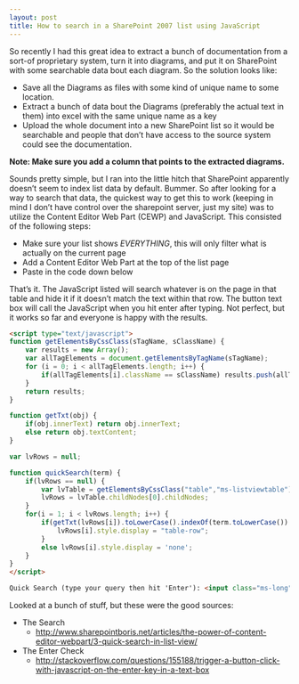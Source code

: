 ```yaml
---
layout: post
title: How to search in a SharePoint 2007 list using JavaScript
---
```


So recently I had this great idea to extract a bunch of documentation from a sort-of proprietary system, turn it into diagrams, and put it on SharePoint with some searchable data bout each diagram. So the solution looks like:

- Save all the Diagrams as files with some kind of unique name to some location.
- Extract a bunch of data bout the Diagrams (preferably the actual text in them) into excel with the same unique name as a key
- Upload the whole document into a new SharePoint list so it would be searchable and people that don’t have access to the source system could see the documentation.

**Note: Make sure you add a column that points to the extracted diagrams.**

Sounds pretty simple, but I ran into the little hitch that SharePoint apparently doesn’t seem to index list data by default. Bummer. So after looking for a way to search that data, the quickest way to get this to work (keeping in mind I don’t have control over the sharepoint server, just my site) was to utilize the Content Editor Web Part (CEWP) and JavaScript. This consisted of the following steps:

- Make sure your list shows *EVERYTHING*, this will only filter what is actually on the current page
- Add a Content Editor Web Part at the top of the list page
- Paste in the code down below

That’s it. The JavaScript listed will search whatever is on the page in that table and hide it if it doesn’t match the text within that row. The button text box will call the JavaScript when you hit enter after typing. Not perfect, but it works so far and everyone is happy with the results.

```html
<script type="text/javascript"> 
function getElementsByCssClass(sTagName, sClassName) { 
    var results = new Array(); 
    var allTagElements = document.getElementsByTagName(sTagName); 
    for (i = 0; i < allTagElements.length; i++) { 
        if(allTagElements[i].className == sClassName) results.push(allTagElements[i]); 
    } 
    return results; 
}

function getTxt(obj) { 
    if(obj.innerText) return obj.innerText; 
    else return obj.textContent; 
}

var lvRows = null;

function quickSearch(term) { 
    if(lvRows == null) { 
        var lvTable = getElementsByCssClass("table","ms-listviewtable")[0]; 
        lvRows = lvTable.childNodes[0].childNodes; 
    } 
    for(i = 1; i < lvRows.length; i++) { 
        if(getTxt(lvRows[i]).toLowerCase().indexOf(term.toLowerCase()) > -1) { 
            lvRows[i].style.display = "table-row"; 
        } 
        else lvRows[i].style.display = 'none'; 
    } 
}
</script>

Quick Search (type your query then hit 'Enter'): <input class="ms-long" id="inputboxID" type="text" onkeyup="if (event.keyCode == 13) quickSearch(this.value)"/>
```

Looked at a bunch of stuff, but these were the good sources:

- The Search
    - http://www.sharepointboris.net/articles/the-power-of-content-editor-webpart/3-quick-search-in-list-view/
- The Enter Check
    - http://stackoverflow.com/questions/155188/trigger-a-button-click-with-javascript-on-the-enter-key-in-a-text-box
